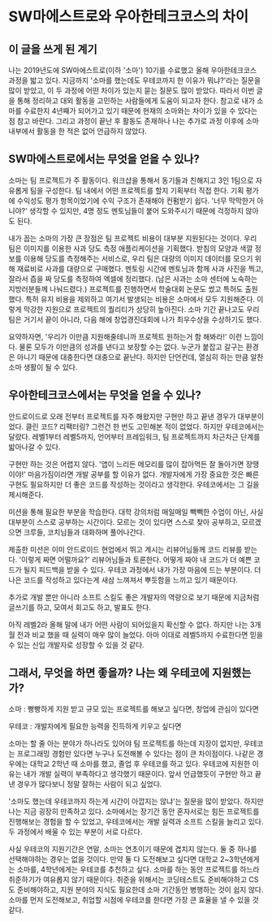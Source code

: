 # SW마에스트로와 우아한테크코스의 차이
## 이 글을 쓰게 된 계기
나는 2019년도에 SW마에스트로(이하 '소마') 10기를 수료했고 올해 우아한테크코스 과정을 밟고 있다.
지금까지 '소마를 했는데도 우테코까지 한 이유가 뭐냐?'라는 질문을 많이 받았고, 이 두 과정에 어떤 차이가 있는지 묻는 질문도 많이 받았다. 따라서 이번 글을 통해 정리하고 대외 활동을 고민하는 사람들에게 도움이 되고자 한다.
참고로 내가 소마를 수료한지 4년째가 되어가고 있기 때문에 현재의 소마와는 차이가 있을 수 있다는 점 참고 바란다. 그리고 과정이 끝난 후 활동도 존재하나 나는 추가로 과정 이후에 소마 내부에서 활동을 한 적은 없어 언급하지 않았다.

## SW마에스트로에서는 무엇을 얻을 수 있나?
소마는 팀 프로젝트가 주 활동이다. 워크샵을 통해서 동기들과 친해지고 3인 1팀으로 자유롭게 팀을 구성한다.
팀 내에서 어떤 프로젝트를 할지 기획부터 직접 한다. 기획 평가에 수익성도 평가 항목이었기에 수익 구조가 존재해야 컨펌받기 쉽다.
'너무 막막한거 아니야?' 생각할 수 있지만, 4명 정도 멘토님들이 붙어 도와주시기 때문에 걱정하지 않아도 된다.

내가 꼽는 소마의 가장 큰 장점은 팀 프로젝트 비용이 대부분 지원된다는 것이다. 우리 팀은 이미지를 이용한 사과 당도 측정 애플리케이션을 기획했다. 받침의 모양과 색깔 정보를 이용해 당도를 측정해주는 서비스로, 우리 팀은 대량의 이미지 데이터를 모으기 위해 재료비로 사과를 대량으로 구매했다. 멘토링 시간에 멘토님과 함께 사과 사진을 찍고, 잘라서 즙을 짜 당도를 측정하여 엑셀에 정리했다. (남은 사과는 소마 센터에 노숙하는 지방러분들께 나눠드렸다.)
프로젝트를 진행하면서 학술대회 논문도 썼고 특허도 출원했다. 특허 유지 비용을 제외하고 여기서 발생되는 비용은 소마에서 모두 지원해준다.
이렇게 막강한 지원으로 프로젝트의 퀄리티가 상당히 높아진다. 소마 기간 끝나고도 우리 팀은 거기서 끝이 아니라, 다음 해에 창업경진대회에 나가 최우수상을 수상하기도 했다.

요약하자면, '우리가 이만큼 지원해줄테니까 프로젝트 원하는거 함 해봐라!' 이런 느낌이다. 물론 모두가 이만큼의 성과를 낸다고 보장할 수는 없다. 누군가 붙잡고 갈구는 환경은 아니기 때문에 대충한다면 대충으로 끝난다. 하지만 단언컨데, 열심히 하는 만큼 알찬 소마 생활이 될 수 있다.

## 우아한테크코스에서는 무엇을 얻을 수 있나?
안드로이드로 오래 전부터 프로젝트를 자주 해왔지만 구현만 하고 끝낸 경우가 대부분이었다. 클린 코드? 리팩터링? 그런건 한 번도 고민해본 적이 없었다. 하지만 우테코에서는 달랐다. 레벨1부터 레벨5까지, 언어부터 프레임워크, 팀 프로젝트까지 차근차근 단계를 밟아나갈 수 있다.

구현만 하는 것은 어렵지 않다. '앱이 느리든 메모리를 많이 잡아먹든 잘 돌아가면 장땡이야!' 마음가짐이라면 개발 공부를 할 이유가 없다. 개발자에게 가장 중요한 것은 빠른 구현도 필요하지만 더 좋은 코드를 작성하는 것이라고 생각한다. 우테코에서는 그 길을 제시해준다.

미션을 통해 필요한 부분을 학습한다. 대학 강의처럼 매일매일 빽빽한 수업이 아닌, 사실 대부분이 스스로 공부하는 시간이다. 모르는 것이 있다면 스스로 찾아 공부하고, 모르겠으면 크루들, 코치님들과 대화하며 풀어나간다.

제출한 미션은 이미 안드로이드 현업에서 뛰고 계시는 리뷰어님들께 코드 리뷰를 받는다. '이렇게 짜면 어떨까요?' 리뷰어님들과 토론한다. 어떻게 짜야 내 코드가 더 예쁜 코드가 될지 피드백을 받을 수 있다. 우테코 과정에서 내가 가장 마음에 드는 부분이다. 더 나은 코드를 작성하고 있다는게 새삼 느껴져서 뿌듯함을 느끼고 있기 때문이다.

추가로 개발 뿐만 아니라 소프트 스킬도 좋은 개발자의 역량으로 보기 때문에 지금처럼 글쓰기를 하고, 모여서 회고도 하고, 발표도 한다. 

아직 레벨2라 올해 말에 내가 어떤 사람이 되어있을지 확신할 수 없다. 하지만 나는 3개월 전과 비교 했을 때 실력이 매우 많이 늘었다. 아마 이대로 레벨5까지 수료한다면 믿을 수 있는 신입 개발자로 성장할 수 있을 것 같다.

## 그래서, 무엇을 하면 좋을까? 나는 왜 우테코에 지원했는가?
소마 : 빵빵하게 지원 받고 규모 있는 프로젝트를 해보고 싶다면, 창업에 관심이 있다면

우테코 : 개발자에게 필요한 능력을 진득하게 키우고 싶다면

소마는 할 줄 아는 분야가 하나라도 있어야 팀 프로젝트를 하는데 지장이 없지만, 우테코는 프로그래밍 경험만 있다면 누구나 도전해볼 수 있다는 점이 큰 차이점이다.
나같은 경우에는 대학교 2학년 때 소마를 했고, 졸업 후 우테코를 하고 있다. 우테코에 지원한 이유는 내가 개발 실력이 부족하다고 생각했기 때문이다. 앞서 언급했듯이 구현만 하고 끝낸 경우가 많다보니 정말 잘하는 사람이 되고 싶었다.

'소마도 했는데 우테코까지 하는게 시간이 아깝지는 않냐'는 질문을 많이 받았다. 하지만 나는 지금 굉장히 만족하고 있다. 소마에서는 장기간 동안 혼자서로는 힘든 프로젝트를 진행해보는 경험을 할 수 있었고, 우테코에서는 개발 실력과 소프트 스킬을 늘리고 있다. 두 과정에서 배울 수 있는 부분이 서로 다르다.

사실 우테코의 지원기간은 연말, 소마는 연초이기 때문에 겹치지 않는다. 둘 중 하나를 선택해야하는 경우는 없을 것이다. 만약 둘 다 도전해보고 싶다면 대학교 2~3학년에게는 소마를, 4학년에게는 우테코를 추천하고 싶다. 소마를 하는 동안 프로젝트를 하느라 취준하기가 여유롭지 않기 때문이다. 취준을 위해서는 코딩테스트도 준비해야하고 CS도 준비해야하고, 지원 분야의 지식도 필요한데 소마 기간동안 병행하는 것이 쉽지 않다. 소마를 먼저 도전해보고, 취업할 시점에 우테코를 한다면 가장 큰 효율을 낼 수 있을 것 같다.
